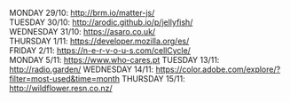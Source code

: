 MONDAY 29/10: http://brm.io/matter-js/  
TUESDAY 30/10: http://arodic.github.io/p/jellyfish/  
WEDNESDAY 31/10: https://asaro.co.uk/  
THURSDAY 1/11: https://developer.mozilla.org/es/  
FRIDAY 2/11: https://n-e-r-v-o-u-s.com/cellCycle/  
MONDAY 5/11: https://www.who-cares.pt
TUESDAY 13/11: http://radio.garden/
WEDNESDAY 14/11: https://color.adobe.com/explore/?filter=most-used&time=month
THURSDAY 15/11: http://wildflower.resn.co.nz/